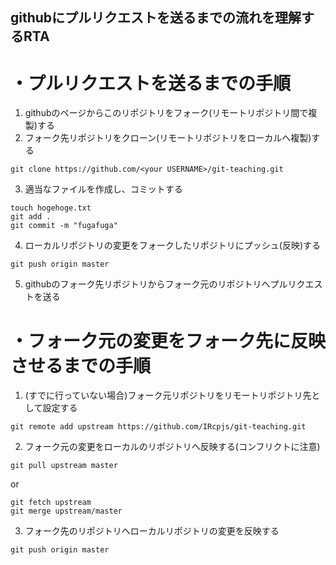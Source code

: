 githubにプルリクエストを送るまでの流れを理解するRTA
---------
# ・プルリクエストを送るまでの手順
1. githubのページからこのリポジトリをフォーク(リモートリポジトリ間で複製)する
2. フォーク先リポジトリをクローン(リモートリポジトリをローカルへ複製)する
```
git clone https://github.com/<your USERNAME>/git-teaching.git
```
3. 適当なファイルを作成し、コミットする
```
touch hogehoge.txt
git add .
git commit -m "fugafuga"
```
4. ローカルリポジトリの変更をフォークしたリポジトリにプッシュ(反映)する
```
git push origin master
```
5. githubのフォーク先リポジトリからフォーク元のリポジトリへプルリクエストを送る

# ・フォーク元の変更をフォーク先に反映させるまでの手順
1. (すでに行っていない場合)フォーク元リポジトリをリモートリポジトリ先として設定する
```
git remote add upstream https://github.com/IRcpjs/git-teaching.git
```
2. フォーク元の変更をローカルのリポジトリへ反映する(コンフリクトに注意)
```
git pull upstream master
```
or
```
git fetch upstream
git merge upstream/master
```
3. フォーク先のリポジトリへローカルリポジトリの変更を反映する
```
git push origin master
```
